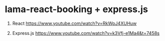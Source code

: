 # lama-react-booking + express.js

1. React
https://www.youtube.com/watch?v=RkWpJ4XUHuw

2. Express.js
https://www.youtube.com/watch?v=k3Vfj-e1Ma4&t=7458s